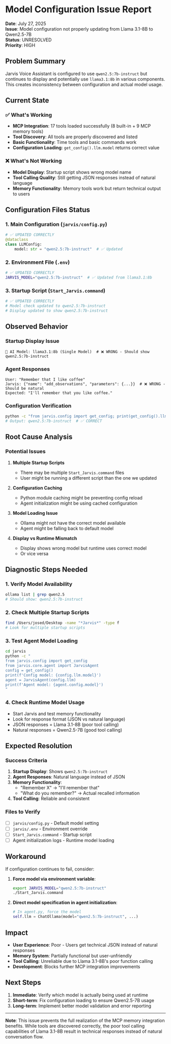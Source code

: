 # Model Configuration Issue Report

**Date**: July 27, 2025  
**Issue**: Model configuration not properly updating from Llama 3.1-8B to Qwen2.5-7B  
**Status**: UNRESOLVED  
**Priority**: HIGH  

## Problem Summary

Jarvis Voice Assistant is configured to use `qwen2.5:7b-instruct` but continues to display and potentially use `llama3.1:8b` in various components. This creates inconsistency between configuration and actual model usage.

## Current State

### ✅ What's Working
- **MCP Integration**: 17 tools loaded successfully (8 built-in + 9 MCP memory tools)
- **Tool Discovery**: All tools are properly discovered and listed
- **Basic Functionality**: Time tools and basic commands work
- **Configuration Loading**: `get_config().llm.model` returns correct value

### ❌ What's Not Working
- **Model Display**: Startup script shows wrong model name
- **Tool Calling Quality**: Still getting JSON responses instead of natural language
- **Memory Functionality**: Memory tools work but return technical output to users

## Configuration Files Status

### 1. Main Configuration (`jarvis/config.py`)
```python
# ✅ UPDATED CORRECTLY
@dataclass
class LLMConfig:
    model: str = "qwen2.5:7b-instruct"  # ✅ Updated
```

### 2. Environment File (`.env`)
```bash
# ✅ UPDATED CORRECTLY
JARVIS_MODEL="qwen2.5:7b-instruct"  # ✅ Updated from llama3.1:8b
```

### 3. Startup Script (`Start_Jarvis.command`)
```bash
# ✅ UPDATED CORRECTLY
# Model check updated to qwen2.5:7b-instruct
# Display updated to show qwen2.5:7b-instruct
```

## Observed Behavior

### Startup Display Issue
```
🧠 AI Model: llama3.1:8b (Single Model)  # ❌ WRONG - Should show qwen2.5:7b-instruct
```

### Agent Responses
```
User: "Remember that I like coffee"
Jarvis: {"name": "add_observations", "parameters": {...}}  # ❌ WRONG - Should be natural
Expected: "I'll remember that you like coffee."
```

### Configuration Verification
```bash
python -c "from jarvis.config import get_config; print(get_config().llm.model)"
# Output: qwen2.5:7b-instruct  # ✅ CORRECT
```

## Root Cause Analysis

### Potential Issues

1. **Multiple Startup Scripts**
   - There may be multiple `Start_Jarvis.command` files
   - User might be running a different script than the one we updated

2. **Configuration Caching**
   - Python module caching might be preventing config reload
   - Agent initialization might be using cached configuration

3. **Model Loading Issue**
   - Ollama might not have the correct model available
   - Agent might be falling back to default model

4. **Display vs Runtime Mismatch**
   - Display shows wrong model but runtime uses correct model
   - Or vice versa

## Diagnostic Steps Needed

### 1. Verify Model Availability
```bash
ollama list | grep qwen2.5
# Should show: qwen2.5:7b-instruct
```

### 2. Check Multiple Startup Scripts
```bash
find /Users/josed/Desktop -name "*Jarvis*" -type f
# Look for multiple startup scripts
```

### 3. Test Agent Model Loading
```bash
cd jarvis
python -c "
from jarvis.config import get_config
from jarvis.core.agent import JarvisAgent
config = get_config()
print(f'Config model: {config.llm.model}')
agent = JarvisAgent(config.llm)
print(f'Agent model: {agent.config.model}')
"
```

### 4. Check Runtime Model Usage
- Start Jarvis and test memory functionality
- Look for response format (JSON vs natural language)
- JSON responses = Llama 3.1-8B (poor tool calling)
- Natural responses = Qwen2.5-7B (good tool calling)

## Expected Resolution

### Success Criteria
1. **Startup Display**: Shows `qwen2.5:7b-instruct`
2. **Agent Responses**: Natural language instead of JSON
3. **Memory Functionality**: 
   - "Remember X" → "I'll remember that"
   - "What do you remember?" → Actual recalled information
4. **Tool Calling**: Reliable and consistent

### Files to Verify
- [ ] `jarvis/config.py` - Default model setting
- [ ] `jarvis/.env` - Environment override
- [ ] `Start_Jarvis.command` - Startup script
- [ ] Agent initialization logs - Runtime model loading

## Workaround

If configuration continues to fail, consider:

1. **Force model via environment variable**:
   ```bash
   export JARVIS_MODEL="qwen2.5:7b-instruct"
   ./Start_Jarvis.command
   ```

2. **Direct model specification in agent initialization**:
   ```python
   # In agent.py, force the model
   self.llm = ChatOllama(model="qwen2.5:7b-instruct", ...)
   ```

## Impact

- **User Experience**: Poor - Users get technical JSON instead of natural responses
- **Memory System**: Partially functional but user-unfriendly
- **Tool Calling**: Unreliable due to Llama 3.1-8B's poor function calling
- **Development**: Blocks further MCP integration improvements

## Next Steps

1. **Immediate**: Verify which model is actually being used at runtime
2. **Short-term**: Fix configuration loading to ensure Qwen2.5-7B usage
3. **Long-term**: Implement better model validation and error reporting

---

**Note**: This issue prevents the full realization of the MCP memory integration benefits. While tools are discovered correctly, the poor tool calling capabilities of Llama 3.1-8B result in technical responses instead of natural conversation flow.
